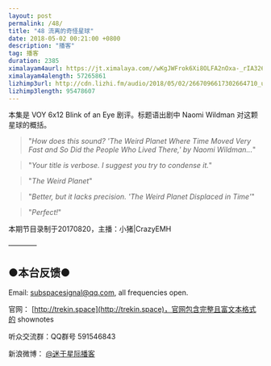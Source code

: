 ```yaml
---
layout: post
permalink: /48/
title: "48 流离的奇怪星球"
date: 2018-05-02 00:21:00 +0800
description: "播客"
tag: 播客 
duration: 2385
ximalayam4aurl: https://jt.ximalaya.com//wKgJWFrok6Xi8OLFA2nOxa-_rIA326.mp3.m4a?channel=rss&amp;album_id=3135361&amp;track_id=85992812&amp;uid=6418191&amp;jt=https://audio.xmcdn.com/group26/M02/38/4A/wKgJWFrok6Xi8OLFA2nOxa-_rIA326.mp3
ximalayam4alength: 57265861
lizhimp3url: http://cdn.lizhi.fm/audio/2018/05/02/2667096617302664710_ud.mp3
lizhimp3length: 95478607
---   
```


本集是 VOY 6x12 Blink of an Eye 剧评。标题语出剧中 Naomi Wildman 对这颗星球的概括。

> &quot;_How does this sound? &#39;The Weird Planet Where Time Moved Very Fast and So Did the People Who Lived There,&#39; by Naomi Wildman..._&quot;

> &quot;_Your title is verbose. I suggest you try to condense it._&quot;

> &quot;_The Weird Planet_&quot;

> &quot;_Better, but it lacks precision. &#39;The Weird Planet Displaced in Time&#39;_&quot;

> &quot;_Perfect!_&quot;

本期节目录制于20170820，主播：小猪\|CrazyEMH

————

## ●本台反馈●

Email: [subspacesignal@qq.com](mailto:subspacesignal@qq.com), all frequencies open.

官网： [http://trekin.space](http://trekin.space)，官网包含完整且富文本格式的 shownotes

听众交流群：QQ群号 591546843

新浪微博： [@迷于星际播客](http://weibo.com/lostinst)
